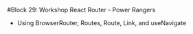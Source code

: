 #Block 29: Workshop React Router - Power Rangers

 - Using BrowserRouter, Routes, Route, Link, and useNavigate
 
 